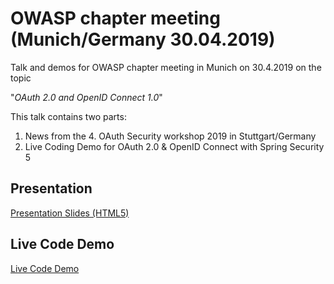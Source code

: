 # OWASP chapter meeting (Munich/Germany 30.04.2019)

Talk and demos for OWASP chapter meeting in Munich on 30.4.2019 on the topic

"_OAuth 2.0 and OpenID Connect 1.0_"

This talk contains two parts:

1. News from the 4. OAuth Security workshop 2019 in Stuttgart/Germany
2. Live Coding Demo for OAuth 2.0 & OpenID Connect with Spring Security 5

## Presentation

[Presentation Slides (HTML5)](https://andifalk.github.io/owasp-chapter-munich-04-2019)

## Live Code Demo

[Live Code Demo](live-demos)
